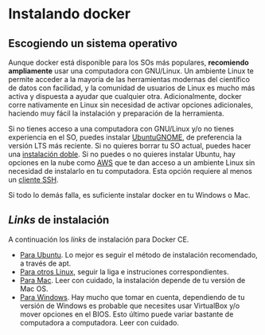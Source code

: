 # Instalando docker

## Escogiendo un sistema operativo

Aunque docker está disponible para los SOs más populares, **recomiendo ampliamente** usar una computadora con GNU/Linux. Un ambiente Linux te permite acceder a la mayoría de las herramientas modernas del científico de datos con facilidad, y la comunidad de usuarios de Linux es mucho más activa y dispuesta a ayudar que cualquier otra. Adicionalmente, docker corre nativamente en Linux sin necesidad de activar opciones adicionales, haciendo muy fácil la instalación y preparación de la herramienta.

Si no tienes acceso a una computadora con GNU/Linux y/o no tienes experiencia en el SO, puedes instalar [UbuntuGNOME](https://wiki.ubuntu.com/UbuntuGNOME/GetUbuntuGNOME), de preferencia la versión LTS más reciente. Si no quieres borrar tu SO actual, puedes hacer una [instalación doble](https://www.howtogeek.com/214571/how-to-dual-boot-linux-on-your-pc/). Si no puedes o no quieres instalar Ubuntu, hay opciones en la nube como [AWS](https://aws.amazon.com/) que te dan acceso a un ambiente Linux sin necesidad de instalarlo en tu computadora. Esta opción requiere al menos un [cliente SSH](https://en.wikipedia.org/wiki/Secure_Shell).

Si todo lo demás falla, es suficiente instalar docker en tu Windows o Mac.

## _Links_ de instalación

A continuación los _links_ de instalación para Docker CE.

* [Para Ubuntu](https://docs.docker.com/engine/installation/linux/docker-ce/ubuntu/). Lo mejor es seguir el método de instalación recomendado, a través de apt.
* [Para otros Linux](https://docs.docker.com/engine/installation/), seguir la liga e instruciones correspondientes.
* [Para Mac](https://docs.docker.com/docker-for-mac/install/#install-and-run-docker-for-mac). Leer con cuidado, la instalación depende de tu versión de Mac OS.
* [Para Windows](https://docs.docker.com/docker-for-windows/install/). Hay mucho que tomar en cuenta, dependiendo de tu versión de Windows es probable que necesites usar VirtualBox y/o mover opciones en el BIOS. Esto último puede variar bastante de computadora a computadora. Leer con cuidado.



